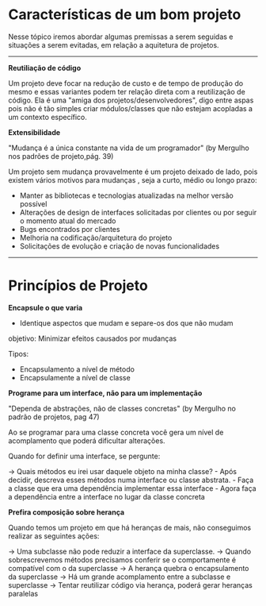 # Características de um bom projeto

Nesse tópico iremos abordar algumas premissas a serem seguidas e situações a serem evitadas, em relação a aquitetura de projetos.

<hr>


**Reutiliação de código**

Um projeto deve focar na redução de custo e de tempo de produção do mesmo e essas variantes podem ter relação direta com a reutilização de código.
Ela é uma "amiga dos projetos/desenvolvedores", digo entre aspas pois não é tão simples criar módulos/classes que não estejam acopladas a um contexto específico.

**Extensibilidade**

"Mudança é a única constante na vida de um programador" (by Mergulho nos padrões de projeto,pág. 39)

Um projeto sem mudança provavelmente é um projeto deixado de lado, pois existem vários motivos para mudanças , seja a curto, médio ou longo prazo:

- Manter as bibliotecas e tecnologias atualizadas na melhor versão possível
- Alterações de design de interfaces solicitadas por clientes ou por seguir o momento atual do mercado
- Bugs encontrados por clientes
- Melhoria na codificação/arquitetura do projeto
- Solicitações de evolução e criação de novas funcionalidades 

<hr>

# Princípios de Projeto

**Encapsule o que varia**

- Identique aspectos que mudam e separe-os dos que não mudam

objetivo: Minimizar efeitos causados por mudanças

Tipos:

- Encapsulamento a nível de método
- Encapsulamente a nível de classe

**Programe para um interface, não para um implementação**

"Dependa de abstrações, não de classes concretas" (by Mergulho no padrão de projetos, pag 47)

Ao se programar para uma classe concreta você gera um nível de acomplamento que poderá dificultar alterações.

Quando for definir uma interface, se pergunte:

-> Quais métodos eu irei usar daquele objeto na minha classe?
    - Após decidir, descreva esses métodos numa interface ou classe abstrata.
    - Faça a classe que era uma dependência implementar essa interface
    - Agora faça a dependência entre a interface no lugar da classe concreta

**Prefira composição sobre herança**

Quando temos um projeto em que há heranças de mais, não conseguimos realizar as seguintes ações:

-> Uma subclasse não pode reduzir a interface da superclasse.
-> Quando sobrescrevemos métodos precisamos conferir se o comportamente é compatível com o da superclasse
-> A herança quebra o encapsulamento da superclasse
-> Há um grande acomplamento entre a subclasse e superclasse
-> Tentar reutilizar código via herança, poderá gerar heranças paralelas